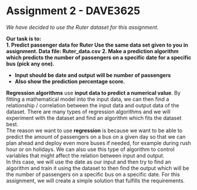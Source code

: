 # Assignment 2 - DAVE3625

_We have decided to use the Ruter dataset for this assignment._

**Our task is to:**<br>
**1. Predict passenger data for Ruter Use the same data set given to you in assignment. Data file: Ruter_data.csv**
**2. Make a prediction algorithm which predicts the number of passengers on a specific date for a specific bus (pick any one).**
   - **Input should be date and output will be number of passengers**
   - **Also show the prediction percentage score.**
  
**Regression algorithms** use **input data to predict a numerical value**. By fitting a mathematical model into the input data, we can then find a relationship / correlation between the input data and output data of the dataset. There are many types of regression algorithms and we will experiment with the dataset and find an algorithm which fits the dataset best.
<br>The reason we want to use **regression** is because we want to be able to predict the amount of passengers on a bus on a given day so that we can plan ahead and deploy even more buses if needed, for example during rush hour or on holidays. We can also use this type of algorithm to control variables that might affect the relation between input and output.
<br>In this case, we will use the date as our input and then try to find an algorithm and train it using the dataset to then find the output which will be the number of passengers on a specific bus on a specific date.
For this assignment, we will create a simple solution that fulfills the requirements.
